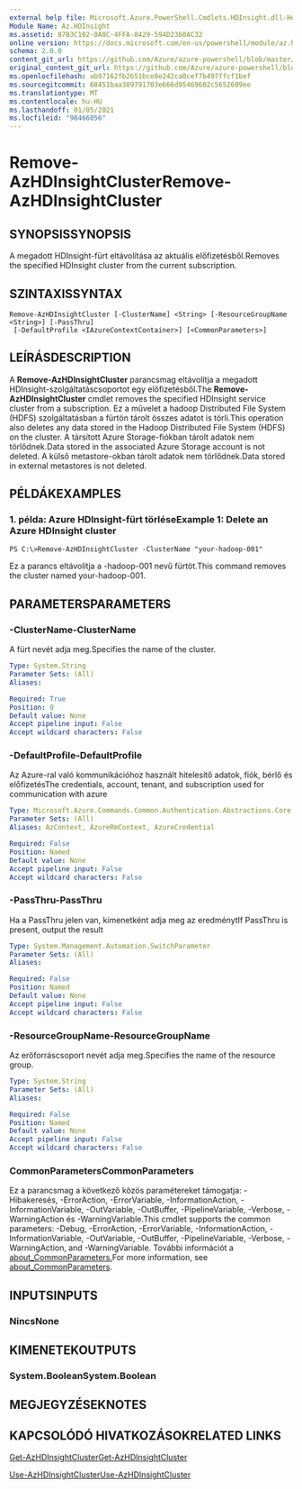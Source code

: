 ```yaml
---
external help file: Microsoft.Azure.PowerShell.Cmdlets.HDInsight.dll-Help.xml
Module Name: Az.HDInsight
ms.assetid: 87B3C102-0A8C-4FFA-8429-594D2360AC32
online version: https://docs.microsoft.com/en-us/powershell/module/az.hdinsight/remove-azhdinsightcluster
schema: 2.0.0
content_git_url: https://github.com/Azure/azure-powershell/blob/master/src/HDInsight/HDInsight/help/Remove-AzHDInsightCluster.md
original_content_git_url: https://github.com/Azure/azure-powershell/blob/master/src/HDInsight/HDInsight/help/Remove-AzHDInsightCluster.md
ms.openlocfilehash: ab97162fb2651bce8e242ca0cef7b497ffcf1bef
ms.sourcegitcommit: 68451baa389791703e666d95469602c5652609ee
ms.translationtype: MT
ms.contentlocale: hu-HU
ms.lasthandoff: 01/05/2021
ms.locfileid: "98466056"
---
```

# <span data-ttu-id="1aedc-101">Remove-AzHDInsightCluster</span><span class="sxs-lookup"><span data-stu-id="1aedc-101">Remove-AzHDInsightCluster</span></span>

## <span data-ttu-id="1aedc-102">SYNOPSIS</span><span class="sxs-lookup"><span data-stu-id="1aedc-102">SYNOPSIS</span></span>
<span data-ttu-id="1aedc-103">A megadott HDInsight-fürt eltávolítása az aktuális előfizetésből.</span><span class="sxs-lookup"><span data-stu-id="1aedc-103">Removes the specified HDInsight cluster from the current subscription.</span></span>

## <span data-ttu-id="1aedc-104">SZINTAXIS</span><span class="sxs-lookup"><span data-stu-id="1aedc-104">SYNTAX</span></span>

```
Remove-AzHDInsightCluster [-ClusterName] <String> [-ResourceGroupName <String>] [-PassThru]
 [-DefaultProfile <IAzureContextContainer>] [<CommonParameters>]
```

## <span data-ttu-id="1aedc-105">LEÍRÁS</span><span class="sxs-lookup"><span data-stu-id="1aedc-105">DESCRIPTION</span></span>
<span data-ttu-id="1aedc-106">A **Remove-AzHDInsightCluster** parancsmag eltávolítja a megadott HDInsight-szolgáltatáscsoportot egy előfizetésből.</span><span class="sxs-lookup"><span data-stu-id="1aedc-106">The **Remove-AzHDInsightCluster** cmdlet removes the specified HDInsight service cluster from a subscription.</span></span>
<span data-ttu-id="1aedc-107">Ez a művelet a hadoop Distributed File System (HDFS) szolgáltatásban a fürtön tárolt összes adatot is törli.</span><span class="sxs-lookup"><span data-stu-id="1aedc-107">This operation also deletes any data stored in the Hadoop Distributed File System (HDFS) on the cluster.</span></span>
<span data-ttu-id="1aedc-108">A társított Azure Storage-fiókban tárolt adatok nem törlődnek.</span><span class="sxs-lookup"><span data-stu-id="1aedc-108">Data stored in the associated Azure Storage account is not deleted.</span></span>
<span data-ttu-id="1aedc-109">A külső metastore-okban tárolt adatok nem törlődnek.</span><span class="sxs-lookup"><span data-stu-id="1aedc-109">Data stored in external metastores is not deleted.</span></span>

## <span data-ttu-id="1aedc-110">PÉLDÁK</span><span class="sxs-lookup"><span data-stu-id="1aedc-110">EXAMPLES</span></span>

### <span data-ttu-id="1aedc-111">1. példa: Azure HDInsight-fürt törlése</span><span class="sxs-lookup"><span data-stu-id="1aedc-111">Example 1: Delete an Azure HDInsight cluster</span></span>
```
PS C:\>Remove-AzHDInsightCluster -ClusterName "your-hadoop-001"
```

<span data-ttu-id="1aedc-112">Ez a parancs eltávolítja a -hadoop-001 nevű fürtöt.</span><span class="sxs-lookup"><span data-stu-id="1aedc-112">This command removes the cluster named your-hadoop-001.</span></span>

## <span data-ttu-id="1aedc-113">PARAMETERS</span><span class="sxs-lookup"><span data-stu-id="1aedc-113">PARAMETERS</span></span>

### <span data-ttu-id="1aedc-114">-ClusterName</span><span class="sxs-lookup"><span data-stu-id="1aedc-114">-ClusterName</span></span>
<span data-ttu-id="1aedc-115">A fürt nevét adja meg.</span><span class="sxs-lookup"><span data-stu-id="1aedc-115">Specifies the name of the cluster.</span></span>

```yaml
Type: System.String
Parameter Sets: (All)
Aliases:

Required: True
Position: 0
Default value: None
Accept pipeline input: False
Accept wildcard characters: False
```

### <span data-ttu-id="1aedc-116">-DefaultProfile</span><span class="sxs-lookup"><span data-stu-id="1aedc-116">-DefaultProfile</span></span>
<span data-ttu-id="1aedc-117">Az Azure-ral való kommunikációhoz használt hitelesítő adatok, fiók, bérlő és előfizetés</span><span class="sxs-lookup"><span data-stu-id="1aedc-117">The credentials, account, tenant, and subscription used for communication with azure</span></span>

```yaml
Type: Microsoft.Azure.Commands.Common.Authentication.Abstractions.Core.IAzureContextContainer
Parameter Sets: (All)
Aliases: AzContext, AzureRmContext, AzureCredential

Required: False
Position: Named
Default value: None
Accept pipeline input: False
Accept wildcard characters: False
```

### <span data-ttu-id="1aedc-118">-PassThru</span><span class="sxs-lookup"><span data-stu-id="1aedc-118">-PassThru</span></span>
<span data-ttu-id="1aedc-119">Ha a PassThru jelen van, kimenetként adja meg az eredményt</span><span class="sxs-lookup"><span data-stu-id="1aedc-119">If PassThru is present, output the result</span></span>

```yaml
Type: System.Management.Automation.SwitchParameter
Parameter Sets: (All)
Aliases:

Required: False
Position: Named
Default value: None
Accept pipeline input: False
Accept wildcard characters: False
```

### <span data-ttu-id="1aedc-120">-ResourceGroupName</span><span class="sxs-lookup"><span data-stu-id="1aedc-120">-ResourceGroupName</span></span>
<span data-ttu-id="1aedc-121">Az erőforráscsoport nevét adja meg.</span><span class="sxs-lookup"><span data-stu-id="1aedc-121">Specifies the name of the resource group.</span></span>

```yaml
Type: System.String
Parameter Sets: (All)
Aliases:

Required: False
Position: Named
Default value: None
Accept pipeline input: False
Accept wildcard characters: False
```

### <span data-ttu-id="1aedc-122">CommonParameters</span><span class="sxs-lookup"><span data-stu-id="1aedc-122">CommonParameters</span></span>
<span data-ttu-id="1aedc-123">Ez a parancsmag a következő közös paramétereket támogatja: -Hibakeresés, -ErrorAction, -ErrorVariable, -InformationAction, -InformationVariable, -OutVariable, -OutBuffer, -PipelineVariable, -Verbose, -WarningAction és -WarningVariable.</span><span class="sxs-lookup"><span data-stu-id="1aedc-123">This cmdlet supports the common parameters: -Debug, -ErrorAction, -ErrorVariable, -InformationAction, -InformationVariable, -OutVariable, -OutBuffer, -PipelineVariable, -Verbose, -WarningAction, and -WarningVariable.</span></span> <span data-ttu-id="1aedc-124">További információt a [about_CommonParameters.](http://go.microsoft.com/fwlink/?LinkID=113216)</span><span class="sxs-lookup"><span data-stu-id="1aedc-124">For more information, see [about_CommonParameters](http://go.microsoft.com/fwlink/?LinkID=113216).</span></span>

## <span data-ttu-id="1aedc-125">INPUTS</span><span class="sxs-lookup"><span data-stu-id="1aedc-125">INPUTS</span></span>

### <span data-ttu-id="1aedc-126">Nincs</span><span class="sxs-lookup"><span data-stu-id="1aedc-126">None</span></span>
## <span data-ttu-id="1aedc-127">KIMENETEK</span><span class="sxs-lookup"><span data-stu-id="1aedc-127">OUTPUTS</span></span>

### <span data-ttu-id="1aedc-128">System.Boolean</span><span class="sxs-lookup"><span data-stu-id="1aedc-128">System.Boolean</span></span>
## <span data-ttu-id="1aedc-129">MEGJEGYZÉSEK</span><span class="sxs-lookup"><span data-stu-id="1aedc-129">NOTES</span></span>

## <span data-ttu-id="1aedc-130">KAPCSOLÓDÓ HIVATKOZÁSOK</span><span class="sxs-lookup"><span data-stu-id="1aedc-130">RELATED LINKS</span></span>

[<span data-ttu-id="1aedc-131">Get-AzHDInsightCluster</span><span class="sxs-lookup"><span data-stu-id="1aedc-131">Get-AzHDInsightCluster</span></span>](./Get-AzHDInsightCluster.md)

[<span data-ttu-id="1aedc-132">Use-AzHDInsightCluster</span><span class="sxs-lookup"><span data-stu-id="1aedc-132">Use-AzHDInsightCluster</span></span>](./Use-AzHDInsightCluster.md)


